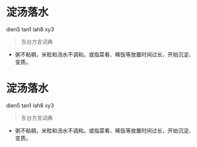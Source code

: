 # 淀汤落水
dien5 tan1 lah8 xy3
> 东台方言词典
- 粥不粘稠，米粒和汤水不调和。或指菜肴、稀饭等放置时间过长，开始沉淀、变质。

# 淀汤落水
dien5 tan1 lah8 xy3
> 东台方言词典
- 粥不粘稠，米粒和汤水不调和。或指菜肴、稀饭等放置时间过长，开始沉淀、变质。
